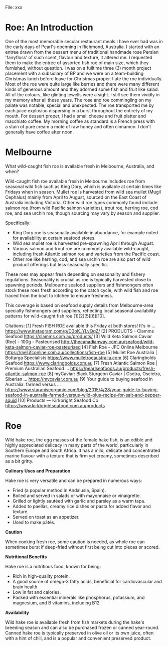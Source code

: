 File: xxx

# Roe: An Introduction #

One of the most memorable secular restaurant meals I have ever had was in the early days of Pearl's openning in Richmond, Australia. I started with an entree drawn from the dessert menu of traditional handmade rose Persian 'fairyfloss' of such scent, flavour and texture, it altered me. I requested them to make the entree of assorted fish roe of main size, which they furnished, without question. I was on a fulltime three (3) month project placement with a subsidiary of BP and we were on a team-building Christmas lunch before leave for Christmas proper. I ate the roe individually. Most of the roe were quite large like berries and there were many different kinds of generous amount and they adorned some fish and fruit like salad. All of the colours, like glinting jewells were a sight. I still see them vividly in my memory after all these years. The rose and roe commingling on my palate was notable, special and unexpected. The roe transported me by each juice explosion dispersing in a burst throughout the entirety of my mouth. For dessert proper, I had a small cheese and fruit platter and macchiato coffee. My morning coffee as standard is a French press with a stain of pure cream a mote of raw honey and often cinnamon. I don't generally have coffee after noon. 

# Melbourne #

What wild-caught fish roe is available fresh in Melbourne, Australia, and when?

Wild-caught fish roe available fresh in Melbourne includes roe from seasonal wild fish such as King Dory, which is available at certain times like Fridays when in season. Mullet roe is harvested from wild sea mullet (Mugil Cephalus) mainly from April to August, sourced on the East Coast of Australia including Victoria. Other wild roe types commonly found include salmon roe (from wild Pacific salmon varieties), trout roe, herring roe, cod roe, and sea urchin roe, though sourcing may vary by season and supplier.

Specifically:
- King Dory roe is seasonally available in abundance, for example noted for availability at certain seafood stores.
- Wild sea mullet roe is harvested pre-spawning April through August.
- Various salmon and trout roe are commonly available wild-caught, including fresh Atlantic salmon roe and varieties from the Pacific coast.
- Other roe like herring, cod, and sea urchin roe are also part of wild product offerings but less seasonally specific.

These roes may appear fresh depending on seasonality and fishery regulations. Seasonality is crucial as roe is typically harvested close to spawning periods. Melbourne seafood suppliers and fishmongers often stock these roes fresh according to the catch cycle, with wild fish and roe traced from the boat to kitchen to ensure freshness.

This coverage is based on seafood supply details from Melbourne-area specialty fishmongers and suppliers, reflecting local seasonal availability patterns for wild-caught fish roe [1][2][5][6][10].

Citations:
[1] Fresh FISH ROE available this Friday at both stores! It's in ... https://www.instagram.com/p/C3oK_YLvQqZ/
[2] PRODUCTS - Clamms Seafood https://clamms.com.au/products/
[3] Wild Keta Salmon Caviar (Roe) - 100g - Pasteurised http://thecanadianway.com.au/seafood/wild-keta-salmon-caviar-roe-pasteurised
[4] Fish Roe - JFC Online Melbourne https://mel.jfconline.com.au/collections/fish-roe
[5] Mullet Roe Australia | Bottarga Specialists https://www.mulletroeaustralia.com
[6] Claringbolds Seafood https://www.claringbolds.com.au
[7] Fresh Atlantic Salmon Roe | Premium Australian Seafood ... https://pearlseafoods.au/products/fresh-atlantic-salmon-roe
[8] myCaviar: Black Sturgeon Caviar | Osetra, Oscietra, Siberian ... https://mycaviar.com.au
[9] Your guide to buying seafood in Australia: farmed versus ... https://www.staraniseorganic.com/blog/2015/4/28/your-guide-to-buying-seafood-in-australia-farmed-versus-wild-plus-recipe-for-salt-and-pepper-squid
[10] Products — Kirkbright Seafood Co https://www.kirkbrightseafood.com.au/products


# Roe #

Wild hake roe, the egg masses of the female hake fish, is an edible and highly appreciated delicacy in many parts of the world, particularly in Southern Europe and South Africa. It has a mild, delicate and concentrated marine flavour with a texture that is firm yet creamy, sometimes described as a bit gritty. 

**Culinary Uses and Preparation**

Hake roe is very versatile and can be prepared in numerous ways: 
* Fried (a popular method in Andalusia, Spain).
* Boiled and served in salads or with mayonnaise or vinaigrette.
* Grilled or lightly sautéed with garlic and parsley as a warm tapa.
* Added to paellas, creamy rice dishes or pasta for added flavor and texture.
* Served on toast as an appetizer.
* Used to make pâtés.

**Caution**

When cooking fresh roe, some caution is needed, as whole roe can sometimes burst if deep-fried without first being cut into pieces or scored. 

**Nutritional Benefits**

Hake roe is a nutritious food, known for being: 
* Rich in high-quality protein.
* A good source of omega-3 fatty acids, beneficial for cardiovascular and brain health.
* Low in fat and calories.
* Packed with essential minerals like phosphorus, potassium, and magnesium, and B vitamins, including B12.

**Availability**

Wild hake roe is available fresh from fish markets during the hake's breeding season and can also be purchased frozen or canned year-round. Canned hake roe is typically preserved in olive oil or its own juice, often with a hint of chili, and is a popular and convenient preserved product.
